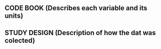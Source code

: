 ## CODE BOOK (Describes each variable and its units)


## STUDY DESIGN (Description of how the dat was colected)

